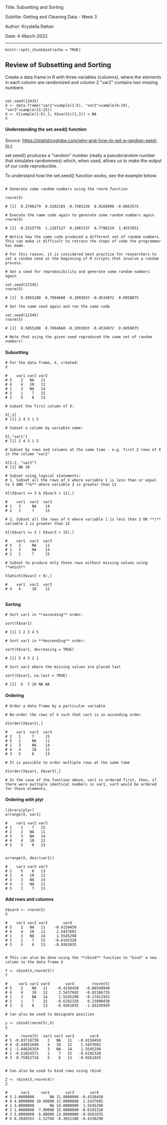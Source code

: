 Title: Subsetting and Sorting

Subtitle: Getting and Cleaning Data - Week 3

Author: Krystella Rattan

Date: 4-March-2022

---

```{r setup, include=FALSE}
knitr::opts_chunk$set(echo = TRUE)
```

## Review of Subsetting and Sorting

Create a data frame in R with three variables (columns), where the elements in 
each column are randomized and column 2 "var2" contains two missing numbers

```{r}

set.seed(13435)
X <- data.frame("var1"=sample(1:5), "var2"=sample(6:10), "var3"=sample(11:15))
X <- X[sample(1:5),]; X$var2[c(1,3)] = NA
X

```


#### Understanding the **set.seed()** function

Source: https://statisticsglobe.com/why-and-how-to-set-a-random-seed-in-r

set.seed() produces a "random" number (really a pseudorandom number that 
simulates randomness) which, when used, allows us to make the output of our 
code reproducible.

To understand how the set.seed() function works, see the example below:

```{r}

# Generate some random numbers using the rnorm function

rnorm(5)

# [1]  0.3706279  0.5202165 -0.7505320  0.8168998 -0.8863575

# Execute the same code again to generate some random numbers again
rnorm(5)

# [1] -0.3315776  1.1207127  0.2987237  0.7796219  1.4557851

# Notice how the same code produced a different set of random numbers. This can make it difficult to retrace the steps of code the programmer has made.

# For this reason, it is considered best practice for researchers to set a random seed at the beginning of R scripts that involve a random process.

# Set a seed for reproducibility and generate some random numbers again

set.seed(12345)
rnorm(5)

# [1]  0.5855288  0.7094660 -0.1093033 -0.4534972  0.6058875

# Set the same seed again and run the same code

set.seed(12345)
rnorm(5)

# [1]  0.5855288  0.7094660 -0.1093033 -0.4534972  0.6058875

# Note that using the given seed reproduced the same set of random numbers!

```

#### Subsetting

```{r}
# For the data frame, X, created:
X

#    var1 var2 var3
# 5    2   NA   11
# 4    4   10   12
# 1    3   NA   14
# 2    1    7   15
# 3    5    6   13

# Subset the first column of X:

X[,1]
# [1] 2 4 3 1 5

# Subset a column by variable name:

X[,"var1"]
# [1] 2 4 3 1 5

# Subset by rows and columns at the same time - e.g. first 2 rows of X in the column "var2"

X[1:2, "var2"]
# [1] NA 10

# Subset using logical statements:
# 1. Subset all the rows of X where variable 1 is less than or equal to 3 AND **&** where variable 3 is greater than 11

X[(X$var1 <= 3 & X$var3 > 11),]
  
#    var1  var2  var3
# 1   3     NA    14
# 2   1     7     15

# 2. Subset all the rows of X where variable 1 is less than 3 OR **|** variable 3 is greater than 15

X[(X$var1 <= 3 | X$var3 > 15),]

#    var1  var2  var3
# 5   2     NA    11
# 1   3     NA    14
# 2   1     7     15

# Subset to produce only those rows without missing values using **which**

X[which(X$var2 > 8),]

#    var1  var2  var3
# 4   4     10    12


```


#### Sorting

```{r}
# Sort var1 in **ascending** order:

sort(X$var1)

# [1] 1 2 3 4 5

# Sort var1 in **descending** order:

sort(X$var1, decreasing = TRUE)

# [1] 5 4 3 2 1

# Sort var2 where the missing values are placed last

sort(X$var2, na.last = TRUE)

# [1]  6  7 10 NA NA

```


#### Ordering

```{r}
# Order a data frame by a particular variable

# Re-order the rows of X such that var1 is in ascending order

X[order(X$var1),]

#    var1  var2  var3
# 2   1     7     15
# 5   2     NA    11
# 1   3     NA    14
# 4   4     10    12
# 3   5     6     13

# It is possible to order multiple rows at the same time 

X[order(X$var1, X$var3),]

# In the case of the function above, var1 is ordered first, then, if there were multiple identical numbers in var1, var3 would be ordered for those elements.

```


#### Ordering with plyr

```{r}
library(plyr)
arrange(X, var1)

#    var1 var2 var3
# 1    1    7   15
# 2    2   NA   11
# 3    3   NA   14
# 4    4   10   12
# 5    5    6   13


arrange(X, desc(var1))

#    var1 var2 var3
# 1    5    6   13
# 2    4   10   12
# 3    3   NA   14
# 4    2   NA   11
# 5    1    7   15

```


#### Add rows and columns

```{r}
X$var4 <- rnorm(5)
X

#    var1 var2 var3       var4
# 5    2   NA   11    -0.4150458
# 4    4   10   12     2.5437602
# 1    3   NA   14     1.5545298
# 2    1    7   15    -0.6192328
# 3    5    6   13    -0.9261035


# This can also be done using the **cbind** function to "bind" a new column to the data frame X

Y <- cbind(X,rnorm(5))
Y

#     var1 var2 var3       var4        rnorm(5)
# 5    2    NA   11    -0.4150458   -0.66549949
# 4    4    10   12     2.5437602   -0.02166735
# 1    3    NA   14     1.5545298   -0.17411953
# 2    1    7    15    -0.6192328    0.23900438
# 3    5    6    13    -0.9261035   -1.83245959

# Can also be used to designate position

y <- cbind(rnorm(5),X)
y

#      rnorm(5)  var1 var2 var3       var4
# 5 -0.03718739    2   NA   11   -0.4150458
# 4 -0.44051699    4   10   12    2.5437602
# 1 -1.44826359    3   NA   14    1.5545298
# 2 -0.51824571    1    7   15   -0.6192328
# 3  0.75852718    5    6   13   -0.9261035


# Can also be used to bind rows using rbind

Z <- rbind(X,rnorm(4))
Z

#      var1     var2       var3       var4
# 5 2.0000000       NA 11.0000000 -0.4150458
# 4 4.0000000 10.00000 12.0000000  2.5437602
# 1 3.0000000       NA 14.0000000  1.5545298
# 2 1.0000000  7.00000 15.0000000 -0.6192328
# 3 5.0000000  6.00000 13.0000000 -0.9261035
# 6 0.2849353 -1.53784 -0.3652188 -0.4338298

```





